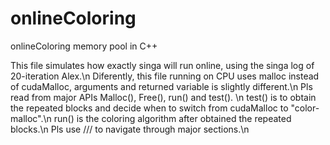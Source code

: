 # onlineColoring
onlineColoring memory pool in C++

This file simulates how exactly singa will run online, using the singa log of 20-iteration Alex.\n
Diferently, this file running on CPU uses malloc instead of cudaMalloc, arguments and returned variable is slightly different.\n
Pls read from major APIs Malloc(), Free(), run() and test(). \n
test() is to obtain the repeated blocks and decide when to switch from cudaMalloc to "color-malloc".\n
run() is the coloring algorithm after obtained the  repeated blocks.\n
Pls use /// to navigate through major sections.\n
